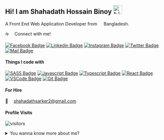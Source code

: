 

## Hi! I am Shahadath Hossain Binoy <img src="https://user-images.githubusercontent.com/1303154/88677602-1635ba80-d120-11ea-84d8-d263ba5fc3c0.gif" width="28px" alt="hi">

A Front End Web Application Developer from <img src="https://image.flaticon.com/icons/svg/323/323299.svg" width="13"/> Bangladesh.

:coffee: &emsp;Connect with me!

[![Facebook Badge](https://img.shields.io/badge/Facebook-1877F2?style=for-the-badge&logo=facebook&logoColor=white)](https://facebook.com/sarker25) [![Linkedin Badge](https://img.shields.io/badge/LinkedIn-0077B5?style=for-the-badge&logo=linkedin&logoColor=white)](https://www.linkedin.com/in/shahadath-hossain-binoy/) [![Instagram Badge](https://img.shields.io/badge/Instagram-E4405F?style=for-the-badge&logo=instagram&logoColor=white)](https://instagram.com/sarker25) [![Twitter Badge](https://img.shields.io/badge/Twitter-1DA1F2?style=for-the-badge&logo=twitter&logoColor=white)](https://twitter.com/shahadath_binoy) [![Mail Badge](https://img.shields.io/badge/Gmail-D14836?style=for-the-badge&logo=gmail&logoColor=white)](mailto:shahadathsarker2@gmail.com)



#### Things I code with

[![SASS Badge](https://img.shields.io/badge/Sass-CC6699?style=for-the-badge&logo=sass&logoColor=white)](#) [![Javascript Badge](https://img.shields.io/badge/-Javascript-F0DB4F?style=for-the-badge&labelColor=black&logo=javascript&logoColor=F0DB4F)](#) [![Typescript Badge](https://img.shields.io/badge/-Typescript-007acc?style=for-the-badge&labelColor=black&logo=typescript&logoColor=007acc)](#) [![React Badge](https://img.shields.io/badge/-React-61DBFB?style=for-the-badge&labelColor=black&logo=react&logoColor=61DBFB)](#) [![VSCode Badge](https://img.shields.io/badge/Visual_Studio-5C2D91?style=for-the-badge&logo=visual%20studio&logoColor=white)](#) [![Git Badge](https://img.shields.io/badge/Git-F05032?style=for-the-badge&logo=git&logoColor=white)](#)




#### For Hire
:email: &emsp;shahadathsarker2@gmail.com


#### Profile Visits 

![visitors](https://visitor-badge.glitch.me/badge?page_id=sarker25)

<details>
<summary>
  You wanna know more about me?
</summary>

<br >


#### Github Stats

![Sarker Github Stats](https://github-readme-stats.vercel.app/api?username=sarker25&count_private=true&theme=tokyonight&hide=contribs,prs)

</details>
